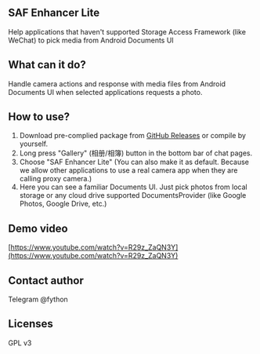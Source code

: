 SAF Enhancer Lite
----

Help applications that haven't supported Storage Access Framework (like WeChat) 
to pick media from Android Documents UI

## What can it do?

Handle camera actions and response with media files from Android Documents UI 
when selected applications requests a photo.

## How to use?

1. Download pre-complied package from [GitHub Releases](https://github.com/fython-tools/DocUIProxy-Android/releases) or compile by yourself.
2. Long press "Gallery" (相册/相簿) button in the bottom bar of chat pages.
3. Choose "SAF Enhancer Lite" (You can also make it as default. 
Because we allow other applications to use a real camera app when they are calling proxy camera.)
4. Here you can see a familiar Documents UI. Just pick photos from local storage or any cloud drive 
supported DocumentsProvider (like Google Photos, Google Drive, etc.)

## Demo video

[https://www.youtube.com/watch?v=R29z_ZaQN3Y](https://www.youtube.com/watch?v=R29z_ZaQN3Y)

## Contact author

Telegram @fython

## Licenses

GPL v3